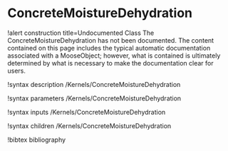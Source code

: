 <!-- MOOSE Documentation Stub: Remove this when content is added. -->

# ConcreteMoistureDehydration

!alert construction title=Undocumented Class
The ConcreteMoistureDehydration has not been documented. The content contained on this page includes the
typical automatic documentation associated with a MooseObject; however, what is contained is
ultimately determined by what is necessary to make the documentation clear for users.

!syntax description /Kernels/ConcreteMoistureDehydration

!syntax parameters /Kernels/ConcreteMoistureDehydration

!syntax inputs /Kernels/ConcreteMoistureDehydration

!syntax children /Kernels/ConcreteMoistureDehydration

!bibtex bibliography
